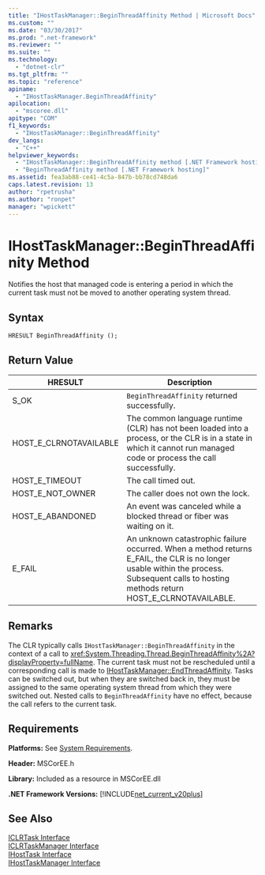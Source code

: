 ```yaml
---
title: "IHostTaskManager::BeginThreadAffinity Method | Microsoft Docs"
ms.custom: ""
ms.date: "03/30/2017"
ms.prod: ".net-framework"
ms.reviewer: ""
ms.suite: ""
ms.technology: 
  - "dotnet-clr"
ms.tgt_pltfrm: ""
ms.topic: "reference"
apiname: 
  - "IHostTaskManager.BeginThreadAffinity"
apilocation: 
  - "mscoree.dll"
apitype: "COM"
f1_keywords: 
  - "IHostTaskManager::BeginThreadAffinity"
dev_langs: 
  - "C++"
helpviewer_keywords: 
  - "IHostTaskManager::BeginThreadAffinity method [.NET Framework hosting]"
  - "BeginThreadAffinity method [.NET Framework hosting]"
ms.assetid: fea3ab88-ce41-4c5a-847b-bb78cd748da6
caps.latest.revision: 13
author: "rpetrusha"
ms.author: "ronpet"
manager: "wpickett"
---
```

# IHostTaskManager::BeginThreadAffinity Method
Notifies the host that managed code is entering a period in which the current task must not be moved to another operating system thread.  
  
## Syntax  
  
```  
HRESULT BeginThreadAffinity ();  
```  
  
## Return Value  
  
|HRESULT|Description|  
|-------------|-----------------|  
|S_OK|`BeginThreadAffinity` returned successfully.|  
|HOST_E_CLRNOTAVAILABLE|The common language runtime (CLR) has not been loaded into a process, or the CLR is in a state in which it cannot run managed code or process the call successfully.|  
|HOST_E_TIMEOUT|The call timed out.|  
|HOST_E_NOT_OWNER|The caller does not own the lock.|  
|HOST_E_ABANDONED|An event was canceled while a blocked thread or fiber was waiting on it.|  
|E_FAIL|An unknown catastrophic failure occurred. When a method returns E_FAIL, the CLR is no longer usable within the process. Subsequent calls to hosting methods return HOST_E_CLRNOTAVAILABLE.|  
  
## Remarks  
 The CLR typically calls `IHostTaskManager::BeginThreadAffinity` in the context of a call to <xref:System.Threading.Thread.BeginThreadAffinity%2A?displayProperty=fullName>. The current task must not be rescheduled until a corresponding call is made to [IHostTaskManager::EndThreadAffinity](../../../../docs/framework/unmanaged-api/hosting/ihosttaskmanager-endthreadaffinity-method.md). Tasks can be switched out, but when they are switched back in, they must be assigned to the same operating system thread from which they were switched out. Nested calls to `BeginThreadAffinity` have no effect, because the call refers to the current task.  
  
## Requirements  
 **Platforms:** See [System Requirements](../../../../docs/framework/get-started/system-requirements.md).  
  
 **Header:** MSCorEE.h  
  
 **Library:** Included as a resource in MSCorEE.dll  
  
 **.NET Framework Versions:** [!INCLUDE[net_current_v20plus](../../../../includes/net-current-v20plus-md.md)]  
  
## See Also  
 [ICLRTask Interface](../../../../docs/framework/unmanaged-api/hosting/iclrtask-interface.md)   
 [ICLRTaskManager Interface](../../../../docs/framework/unmanaged-api/hosting/iclrtaskmanager-interface.md)   
 [IHostTask Interface](../../../../docs/framework/unmanaged-api/hosting/ihosttask-interface.md)   
 [IHostTaskManager Interface](../../../../docs/framework/unmanaged-api/hosting/ihosttaskmanager-interface.md)